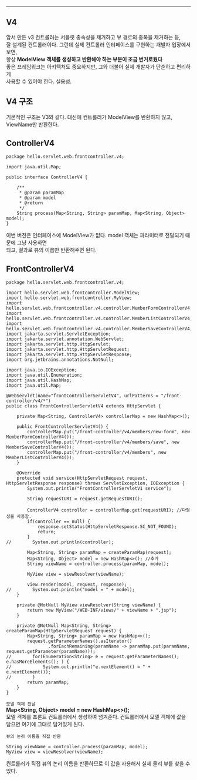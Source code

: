 ***
## V4
앞서 만든 v3 컨트롤러는 서블릿 종속성을 제거하고 뷰 경로의 중복을 제거하는 등, </br>
잘 설계된 컨트롤러이다. 그런데 실제 컨트롤러 인터페이스를 구현하는 개발자 입장에서 보면, </br>
항상 **ModelView 객체를 생성하고 반환해야 하는 부분이 조금 번거로웠다** </br>
좋은 프레임워크는 아키텍처도 중요하지만, 그와 더불어 실제 개발자가 단순하고 편리하게</br>
사용할 수 있어야 한다. 실용성. 

## V4 구조
기본적인 구조는 V3와 같다. 대신에 컨트롤러가 ModelView를 반환하지 않고, ViewName만 반환한다.

## ControllerV4
```
package hello.servlet.web.frontcontroller.v4;

import java.util.Map;

public interface ControllerV4 {

    /**
     * @param paramMap
     * @param model
     * @return
     */
    String process(Map<String, String> paramMap, Map<String, Object> model);
}
```
이번 버전은 인터페이스에 ModelView가 없다. model 객체는 파라미터로 전달되기 때문에 그냥 사용하면 </br>
되고, 결과로 뷰의 이름만 반환해주면 된다.</br>

## FrontControllerV4
```
package hello.servlet.web.frontcontroller.v4;

import hello.servlet.web.frontcontroller.ModelView;
import hello.servlet.web.frontcontroller.MyView;
import hello.servlet.web.frontcontroller.v4.controller.MemberFormControllerV4;
import hello.servlet.web.frontcontroller.v4.controller.MemberListControllerV4;
import hello.servlet.web.frontcontroller.v4.controller.MemberSaveControllerV4;
import jakarta.servlet.ServletException;
import jakarta.servlet.annotation.WebServlet;
import jakarta.servlet.http.HttpServlet;
import jakarta.servlet.http.HttpServletRequest;
import jakarta.servlet.http.HttpServletResponse;
import org.jetbrains.annotations.NotNull;

import java.io.IOException;
import java.util.Enumeration;
import java.util.HashMap;
import java.util.Map;

@WebServlet(name="frontControllerServletV4", urlPatterns = "/front-controller/v4/*")
public class FrontControllerServletV4 extends HttpServlet {

    private Map<String, ControllerV4> controllerMap = new HashMap<>();

    public FrontControllerServletV4() {
        controllerMap.put("/front-controller/v4/members/new-form", new MemberFormControllerV4());
        controllerMap.put("/front-controller/v4/members/save", new MemberSaveControllerV4());
        controllerMap.put("/front-controller/v4/members", new MemberListControllerV4());
    }

    @Override
    protected void service(HttpServletRequest request, HttpServletResponse response) throws ServletException, IOException {
        System.out.println("FrontControllerServletV1 service");

        String requestURI = request.getRequestURI();

        ControllerV4 controller = controllerMap.get(requestURI); //다형성을 사용함.
        if(controller == null) {
            response.setStatus(HttpServletResponse.SC_NOT_FOUND);
            return;
        }
//        System.out.println(controller);

        Map<String, String> paramMap = createParamMap(request);
        Map<String, Object> model = new HashMap<>(); //추가
        String viewName = controller.process(paramMap, model);

        MyView view = viewResolver(viewName);

        view.render(model, request, response);
//        System.out.println("model = " + model);
    }

    private @NotNull MyView viewResolver(String viewName) {
        return new MyView("/WEB-INF/views/" + viewName + ".jsp");
    }

    private @NotNull Map<String, String> createParamMap(HttpServletRequest request) {
        Map<String, String> paramMap = new HashMap<>();
        request.getParameterNames().asIterator()
                .forEachRemaining(paramName -> paramMap.put(paramName, request.getParameter(paramName)));
//        for(Enumeration<String> e = request.getParameterNames(); e.hasMoreElements(); ) {
//            System.out.println("e.nextElement() = " + e.nextElement());
//        }
        return paramMap;
    }
}
```
`모델 객체 전달` </br>
 **Map<String, Object> model = new HashMap<>();** </br>
모델 객체를 프론트 컨트롤러에서 생성하여 넘겨준다. 컨트롤러에서 모델 객체에 값을 담으면 여기에 그대로 담겨있게 된다.

`뷰의 논리 이름을 직접 반환` </br>
```
String viewName = controller.process(paramMap, model);
MyView view = viewResolver(viewName);
```
컨트롤러가 직접 뷰의 논리 이름을 반환하므로 이 값을 사용해서 실제 물리 뷰를 찾을 수 있다.

